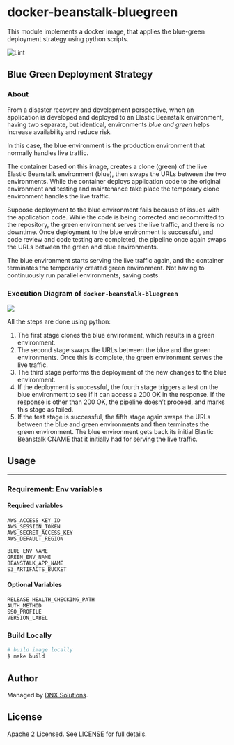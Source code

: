 # docker-beanstalk-bluegreen

This module implements a docker image, that applies the blue-green deployment strategy using python scripts.

![Lint](https://github.com/DNXLabs/docker-beanstalk-bluegreen/workflows/Lint/badge.svg)


## Blue Green Deployment Strategy

### About 
From a disaster recovery and development perspective, when an application is developed and deployed to an Elastic Beanstalk environment, having two separate, but identical, environments *blue and green* helps increase availability and reduce risk.

In this case, the blue environment is the production environment that normally handles live traffic. 

The container based on this image, creates a clone (green) of the live Elastic Beanstalk environment (blue),     then swaps the URLs between the two environments. While the container deploys application code to the original environment and testing and maintenance take place the temporary clone environment handles the live traffic.

Suppose deployment to the blue environment fails because of issues with the application code. While the code is being corrected and recommitted to the repository, the green environment serves the live traffic, and there is no downtime.
Once deployment to the blue environment is successful, and code review and code testing are completed, the pipeline once again swaps the URLs between the green and blue environments.

 The blue environment starts serving the live traffic again, and the container terminates the temporarily created green environment. Not having to continuously run parallel environments, saving costs.

### Execution Diagram of `docker-beanstalk-bluegreen`
![](_docs/assets/BlueGreen-v2.png)

All the steps are done using python:
1. The first stage clones the blue environment, which results in a green environment.
2. The second stage swaps the URLs between the blue and the green environments. Once this is complete, the green environment serves the live traffic.
3. The third stage performs the deployment of the new changes to the blue environment.
4. If the deployment is successful, the fourth stage triggers a test on the blue environment to see if it can access a 200 OK in the response. If the response is other than 200 OK, the pipeline doesn’t proceed, and marks this stage as failed.
5. If the test stage is successful, the fifth stage again swaps the URLs between the blue and green environments and then terminates the green environment. The blue environment gets back its initial Elastic Beanstalk CNAME that it initially had for serving the live traffic.

## Usage

---

### Requirement: Env variables

#### Required variables

```shell
AWS_ACCESS_KEY_ID
AWS_SESSION_TOKEN
AWS_SECRET_ACCESS_KEY
AWS_DEFAULT_REGION

BLUE_ENV_NAME
GREEN_ENV_NAME
BEANSTALK_APP_NAME
S3_ARTIFACTS_BUCKET
```

#### Optional Variables
```shell
RELEASE_HEALTH_CHECKING_PATH
AUTH_METHOD
SSO_PROFILE
VERSION_LABEL
```


### Build Locally
```bash
# build image locally
$ make build
```

## Author

Managed by [DNX Solutions](https://github.com/DNXLabs).

## License

Apache 2 Licensed. See [LICENSE](https://github.com/DNXLabs/docker-beanstalk-bluegreen/blob/master/LICENSE) for full details.
